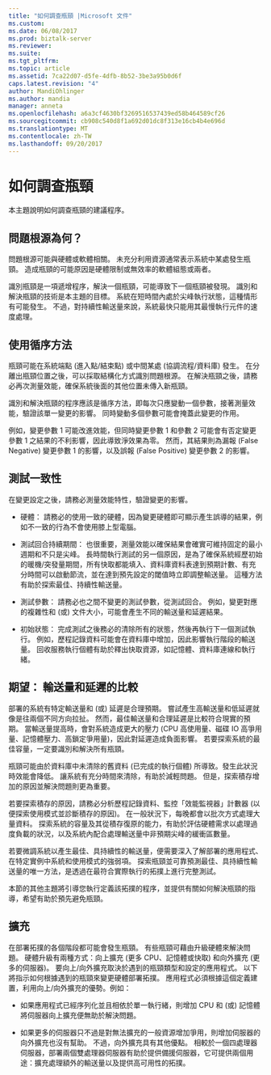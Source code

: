```yaml
---
title: "如何調查瓶頸 |Microsoft 文件"
ms.custom: 
ms.date: 06/08/2017
ms.prod: biztalk-server
ms.reviewer: 
ms.suite: 
ms.tgt_pltfrm: 
ms.topic: article
ms.assetid: 7ca22d07-d5fe-4dfb-8b52-3be3a95b0d6f
caps.latest.revision: "4"
author: MandiOhlinger
ms.author: mandia
manager: anneta
ms.openlocfilehash: a6a3cf4630bf3269516537439ed58b464589cf26
ms.sourcegitcommit: cb908c540d8f1a692d01dc8f313e16cb4b4e696d
ms.translationtype: MT
ms.contentlocale: zh-TW
ms.lasthandoff: 09/20/2017
---
```

# <a name="how-to-investigate-bottlenecks"></a>如何調查瓶頸
本主題說明如何調查瓶頸的建議程序。  
  
## <a name="what-is-the-source-of-the-problem"></a>問題根源為何？  
 問題根源可能與硬體或軟體相關。 未充分利用資源通常表示系統中某處發生瓶頸。 造成瓶頸的可能原因是硬體限制或無效率的軟體組態或兩者。  
  
 識別瓶頸是一項遞增程序，解決一個瓶頸，可能導致下一個瓶頸被發現。 識別和解決瓶頸的技術是本主題的目標。 系統在短時間內處於尖峰執行狀態，這種情形有可能發生。 不過，對持續性輸送量來說，系統最快只能用其最慢執行元件的速度處理。  
  
## <a name="using-a-serial-approach"></a>使用循序方法  
 瓶頸可能在系統端點 (進入點/結束點) 或中間某處 (協調流程/資料庫) 發生。 在分離出瓶頸位置之後，可以採取結構化方式識別問題根源。 在解決瓶頸之後，請務必再次測量效能，確保系統後面的其他位置未傳入新瓶頸。  
  
 識別和解決瓶頸的程序應該是循序方法，即每次只應變動一個參數，接著測量效能，驗證該單一變更的影響。 同時變動多個參數可能會掩蓋此變更的作用。  
  
 例如，變更參數 1 可能改進效能，但同時變更參數 1 和參數 2 可能會有否定變更參數 1 之結果的不利影響，因此導致淨效果為零。 然而，其結果則為漏報 (False Negative) 變更參數 1 的影響，以及誤報 (False Positive) 變更參數 2 的影響。  
  
## <a name="testing-consistency"></a>測試一致性  
 在變更設定之後，請務必測量效能特性，驗證變更的影響。  
  
-   硬體： 請務必的使用一致的硬體，因為變更硬體即可顯示產生誤導的結果，例如不一致的行為不會使用膝上型電腦。  
  
-   測試回合持續期間： 也很重要，測量效能以確保結果會確實可維持固定的最小週期和不只是尖峰。 長時間執行測試的另一個原因，是為了確保系統經歷初始的暖機/突發量期間，所有快取都能填入、資料庫資料表達到預期計數、有充分時間可以啟動節流，並在達到預先設定的閾值時立即調整輸送量。 這種方法有助於探索最佳、持續性輸送量。  
  
-   測試參數： 請務必也之間不變更的測試參數，從測試回合。 例如，變更對應的複雜性和 (或) 文件大小，可能會產生不同的輸送量和延遲結果。  
  
-   初始狀態： 完成測試之後務必的清除所有的狀態，然後再執行下一個測試執行。 例如，歷程記錄資料可能會在資料庫中增加，因此影響執行階段的輸送量。 回收服務執行個體有助於釋出快取資源，如記憶體、資料庫連線和執行緒。  
  
## <a name="expectations-throughput-versus-latency"></a>期望： 輸送量和延遲的比較  
 部署的系統有特定輸送量和 (或) 延遲是合理預期。 嘗試產生高輸送量和低延遲就像是往兩個不同方向拉扯。 然而，最佳輸送量和合理延遲是比較符合現實的預期。 當輸送量提高時，會對系統造成更大的壓力 (CPU 高使用量、磁碟 IO 高爭用量、記憶體壓力、高鎖定爭用量)，因此對延遲造成負面影響。 若要探索系統的最佳容量，一定要識別和解決所有瓶頸。  
  
 瓶頸可能由於資料庫中未清除的舊資料 (已完成的執行個體) 所導致。發生此狀況時效能會降低。 讓系統有充分時間來清除，有助於減輕問題。 但是，探索積存增加的原因並解決問題則更為重要。  
  
 若要探索積存的原因，請務必分析歷程記錄資料、監控「效能監視器」計數器 (以便探索使用模式並診斷積存的原因)。 在一般狀況下，每晚都會以批次方式處理大量資料。 探索系統的容量及其從積存復原的能力，有助於評估硬體需求以處理過度負載的狀況，以及系統內配合處理輸送量中非預期尖峰的緩衝區數量。  
  
 若要微調系統以產生最佳、具持續性的輸送量，便需要深入了解部署的應用程式、在特定實例中系統和使用模式的強弱項。 探索瓶頸並可靠預測最佳、具持續性輸送量的唯一方法，是透過在最符合實際執行的拓撲上進行完整測試。  
  
 本節的其他主題將引導您執行定義該拓撲的程序，並提供有關如何解決瓶頸的指導，希望有助於預先避免瓶頸。  
  
## <a name="scaling"></a>擴充  
 在部署拓撲的各個階段都可能會發生瓶頸。 有些瓶頸可藉由升級硬體來解決問題。 硬體升級有兩種方式：向上擴充 (更多 CPU、記憶體或快取) 和向外擴充 (更多的伺服器)。 要向上/向外擴充取決於遇到的瓶頸類型和設定的應用程式。 以下將指示如何根據遇到的瓶頸來變更硬體部署拓撲。 應用程式必須根據這個定義建置，利用向上/向外擴充的優勢。例如：  
  
-   如果應用程式已經序列化並且相依於單一執行緒，則增加 CPU 和 (或) 記憶體將伺服器向上擴充便無助於解決問題。  
  
-   如果更多的伺服器只不過是對無法擴充的一般資源增加爭用，則增加伺服器的向外擴充也沒有幫助。 不過，向外擴充具有其他優點。 相較於一個四處理器伺服器，部署兩個雙處理器伺服器有助於提供備援伺服器，它可提供兩個用途：擴充處理額外的輸送量以及提供高可用性的拓撲。